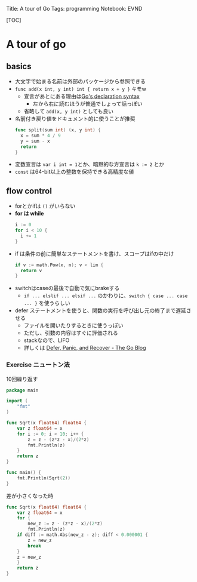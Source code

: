 Title: A tour of Go
Tags: programming
Notebook: EVND

[TOC]

# A tour of go

## basics
+ 大文字で始まる名前は外部のパッケージから参照できる
+ `func add(x int, y int) int { return x + y }`  キモw
  + 宣言があとにある理由は[Go's declaration syntax](https://blog.golang.org/gos-declaration-syntax)
    + 左から右に読むほうが普通でしょって話っぽい
  + 省略して `add(x, y int)` としても良い
+ 名前付き戻り値をドキュメント的に使うことが推奨
  ```go
  func split(sum int) (x, y int) {
  	x = sum * 4 / 9
  	y = sum - x
  	return
  }
  ```
+ 変数宣言は `var i int = 1`とか、暗黙的な方宣言は `k := 2` とか
+ `const` は64-bit以上の整数を保持できる高精度な値

## flow control
+ forとかifは `()` がいらない
+ __for は while__
  ```go
  i := 0
  for i < 10 {
    i += 1
  }
  ```
+ if は条件の前に簡単なステートメントを書け、スコープはifの中だけ
  ```go
  if v := math.Pow(x, n); v < lim {
    return v
  }
  ```
+ switchはcaseの最後で自動で気にbrakeする
  + `if ... elslif ... elsif ...` のかわりに、`switch { case ... case ... }` を使うらしい
+ defer ステートメントを使うと、関数の実行を呼び出し元の終了まで遅延させる
  + ファイルを開いたりするときに使うっぽい
  + ただし、引数の内容はすぐに評価される
  + stackなので、LIFO
  + 詳しくは [Defer, Panic, and Recover \- The Go Blog](https://blog.golang.org/defer-panic-and-recover)

### Exercise ニュートン法
10回繰り返す
```go
package main

import (
	"fmt"
)

func Sqrt(x float64) float64 {
	var z float64 = x
	for i := 0; i < 10; i++ {
		z = z - (z*z - x)/(2*z)
		fmt.Println(z)
	}
	return z
}

func main() {
	fmt.Println(Sqrt(2))
}
```

差が小さくなった時

```go
func Sqrt(x float64) float64 {
	var z float64 = x
	for {
		new_z := z - (z*z - x)/(2*z)
		fmt.Println(z)
    if diff := math.Abs(new_z - z); diff < 0.000001 {
        z = new_z
        break
    }
    z = new_z
	}
	return z
}

```
